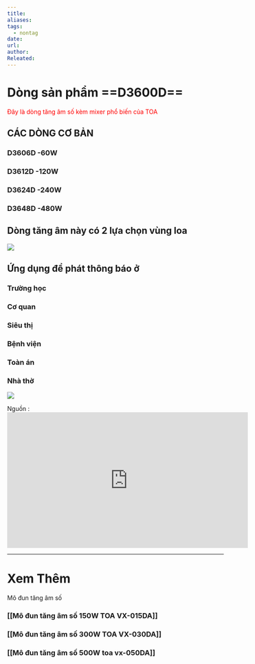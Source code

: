 ```yaml
---
title: 
aliases: 
tags:
  - nontag
date: 
url: 
author: 
Releated:
---
```



# **Dòng sản phẩm ==D3600D==** 

 <font color="#ff0000">Đây là dòng tăng âm số kèm mixer phổ biến của TOA</font>
## CÁC DÒNG CƠ BẢN
###  D3606D -60W
###  D3612D -120W
### D3624D -240W
### D3648D -480W

## Dòng tăng âm này có 2 lựa chọn vùng loa 
![](https://i.imgur.com/TcBwsUS.png)


## Ứng dụng để phát thông báo ở 
### Trường học
### Cơ quan
### Siêu thị
### Bệnh viện
### Toàn án
### Nhà thờ


![](https://i.imgur.com/2XDBe9A.png)




Nguồn : <iframe width="560" height="315" src="https://www.youtube.com/embed/0EBFNInINZc?si=9w29f_xkd029nrPx" title="YouTube video player" frameborder="0" allow="accelerometer; autoplay; clipboard-write; encrypted-media; gyroscope; picture-in-picture; web-share" referrerpolicy="strict-origin-when-cross-origin" allowfullscreen></iframe>


---
# Xem Thêm

Mô đun tăng âm số 
### [[Mô đun tăng âm số 150W TOA VX-015DA]]
### [[Mô đun tăng âm số 300W TOA VX-030DA]]
### [[Mô đun tăng âm số 500W toa vx-050DA]]
